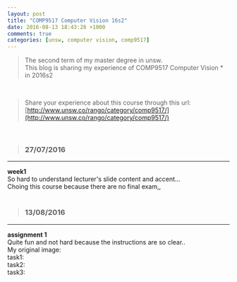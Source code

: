 ```yaml
---
layout: post
title: "COMP9517 Computer Vision 16s2"
date: 2016-08-13 18:43:28 +1000
comments: true
categories: [unsw, computer vision, comp9517]
---
```



> The second term of my master degree in unsw.         
This blog is sharing my experience of COMP9517 Computer Vision * in 2016s2     

<!--more-->
<br>

>Share your experience about this course through this url:     
[http://www.unsw.co/rango/category/comp9517/](http://www.unsw.co/rango/category/comp9517/)     
<br>

>### 27/07/2016 ###
----------
**week1**    
So hard to understand lecturer's slide content and accent...      
Choing this course because there are no final exam,,     
<br>

>### 13/08/2016 ###
----------
**assignment 1**    
Quite fun and not hard because the instructions are so clear..     
My original image:    
<img style="max-height:300px" class="lazy" data-original="/images/blog/160813_9517/flowers-3.png">     
task1:   
<img style="max-height:300px" class="lazy" data-original="/images/blog/160813_9517/task1.png">     
task2:    
<img style="max-height:300px" class="lazy" data-original="/images/blog/160813_9517/task2.png">     
task3:    
<img style="max-height:300px" class="lazy" data-original="/images/blog/160813_9517/task3.png">     
<br>
